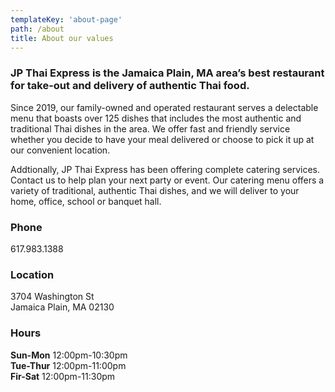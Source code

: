 ```yaml
---
templateKey: 'about-page'
path: /about
title: About our values
---
```

### JP Thai Express is the Jamaica Plain, MA area’s best restaurant for take-out and delivery of authentic Thai food.
Since 2019, our family-owned and operated restaurant serves a delectable menu that boasts over 125 dishes that includes the most authentic and traditional Thai dishes in the area. We offer fast and friendly service whether you decide to have your meal delivered or choose to pick it up at our convenient location.

Addtionally, JP Thai Express has been offering complete catering services. Contact us to help plan your next party or event. Our catering menu offers a variety of traditional, authentic Thai dishes, and we will deliver to your home, office, school or banquet hall.


### Phone
617.983.1388

### Location
3704 Washington St  
Jamaica Plain, MA 02130

### Hours
**Sun-Mon** 12:00pm-10:30pm  
**Tue-Thur** 12:00pm-11:00pm  
**Fir-Sat** 12:00pm-11:30pm
